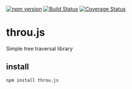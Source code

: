 [![npm version](https://badge.fury.io/js/throu.js.svg)](http://badge.fury.io/js/throu.js)
[![Build Status](https://travis-ci.org/jeanpylone/throu.js.svg?branch=master)](https://travis-ci.org/jeanpylone/throu.js)
[![Coverage Status](https://coveralls.io/repos/jeanpylone/throu.js/badge.svg)](https://coveralls.io/r/jeanpylone/throu.js)
# throu.js

Simple tree traversal library

## install

    npm install throu.js